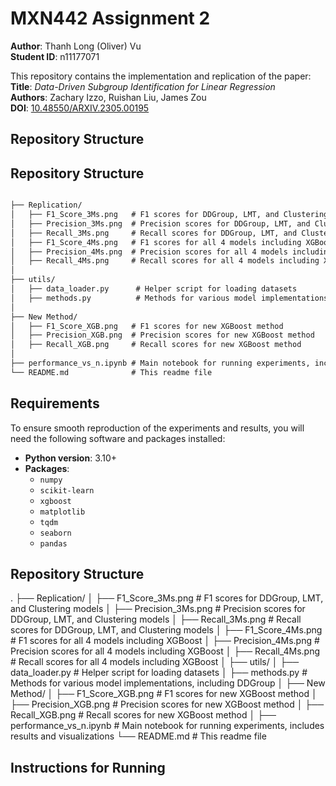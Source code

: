# MXN442 Assignment 2

**Author**: Thanh Long (Oliver) Vu  
**Student ID**: n11177071

This repository contains the implementation and replication of the paper:  
**Title**: *Data-Driven Subgroup Identification for Linear Regression*  
**Authors**: Zachary Izzo, Ruishan Liu, James Zou  
**DOI**: [10.48550/ARXIV.2305.00195](https://doi.org/10.48550/ARXIV.2305.00195)

## Repository Structure

## Repository Structure
```markdown

├── Replication/
│   ├── F1_Score_3Ms.png   # F1 scores for DDGroup, LMT, and Clustering models
│   ├── Precision_3Ms.png  # Precision scores for DDGroup, LMT, and Clustering models
│   ├── Recall_3Ms.png     # Recall scores for DDGroup, LMT, and Clustering models
│   ├── F1_Score_4Ms.png   # F1 scores for all 4 models including XGBoost
│   ├── Precision_4Ms.png  # Precision scores for all 4 models including XGBoost
│   ├── Recall_4Ms.png     # Recall scores for all 4 models including XGBoost
│
├── utils/
│   ├── data_loader.py      # Helper script for loading datasets
│   ├── methods.py          # Methods for various model implementations, including DDGroup
│
├── New Method/
│   ├── F1_Score_XGB.png   # F1 scores for new XGBoost method
│   ├── Precision_XGB.png  # Precision scores for new XGBoost method
│   ├── Recall_XGB.png     # Recall scores for new XGBoost method
│
├── performance_vs_n.ipynb # Main notebook for running experiments, includes results and visualizations
└── README.md              # This readme file
```

## Requirements

To ensure smooth reproduction of the experiments and results, you will need the following software and packages installed:

- **Python version**: 3.10+
- **Packages**:
  - `numpy`
  - `scikit-learn`
  - `xgboost`
  - `matplotlib`
  - `tqdm`
  - `seaborn`
  - `pandas`

## Repository Structure

.
├── Replication/
│   ├── F1_Score_3Ms.png          # F1 scores for DDGroup, LMT, and Clustering models
│   ├── Precision_3Ms.png         # Precision scores for DDGroup, LMT, and Clustering models
│   ├── Recall_3Ms.png            # Recall scores for DDGroup, LMT, and Clustering models
│   ├── F1_Score_4Ms.png          # F1 scores for all 4 models including XGBoost
│   ├── Precision_4Ms.png         # Precision scores for all 4 models including XGBoost
│   ├── Recall_4Ms.png            # Recall scores for all 4 models including XGBoost
│
├── utils/
│   ├── data_loader.py            # Helper script for loading datasets
│   ├── methods.py                # Methods for various model implementations, including DDGroup
│
├── New Method/
│   ├── F1_Score_XGB.png          # F1 scores for new XGBoost method
│   ├── Precision_XGB.png         # Precision scores for new XGBoost method
│   ├── Recall_XGB.png            # Recall scores for new XGBoost method
│
├── performance_vs_n.ipynb        # Main notebook for running experiments, includes results and visualizations
└── README.md                     # This readme file


## Instructions for Running


